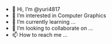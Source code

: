 - 👋 Hi, I’m @yuri4817
- 👀 I’m interested in Computer Graphics
- 🌱 I’m currently learning ...
- 💞️ I’m looking to collaborate on ...
- 📫 How to reach me ...

<!---
yuri4817/yuri4817 is a ✨ special ✨ repository because its `README.md` (this file) appears on your GitHub profile.
You can click the Preview link to take a look at your changes.
--->
